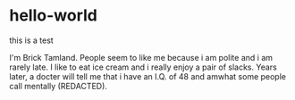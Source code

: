 # hello-world

this is a test

I'm Brick Tamland. People seem to like me because i am polite and i am rarely late.
I like to eat ice cream and i really enjoy a pair of slacks. 
Years later, a docter will tell me that i have an I.Q. of 48 and amwhat some people call mentally (REDACTED).

